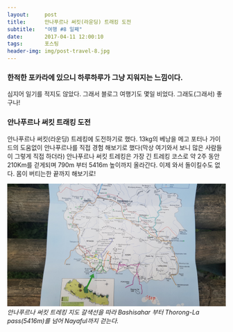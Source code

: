 ```yaml
---          
layout:	    post          
title: 	    안나푸르나 써킷(라운딩) 트래킹 도전
subtitle:   "여행 #8 일째"          
date:       2017-04-11 12:00:10   
tags:       포스팅          
header-img: img/post-travel-8.jpg
---          
```


### 한적한 포카라에 있으니 하루하루가 그냥 지워지는 느낌이다. 
심지어 일기를 적지도 않았다. 그래서 블로그 여행기도 몇일 비었다. 그래도(그래서) 좋구나!

### 안나푸르나 써킷 트래킹 도전  

안나푸르나 써킷(라운딩) 트레킹에 도전하기로 했다. 13kg의 베낭을 메고 포터나 가이드의 도움없이 안나푸르나를 직접 경험 해보기로 했다(막상 여기와서 보니 많은 사람들이 그렇게 직접 하더라) 안나푸르나 써킷 트레킹은 가장 긴 트레킹 코스로 약 2주 동안 210Km를 걷게되며 790m 부터 5416m 높이까지 올라간다. 이제 와서 돌이킬수도 없다. 몸이 버티는한 끝까지 해보기로!

![](/img/170411-map.jpg)
*안나푸르나 써킷 트레킹 지도 갈색선을 따라 Bashisahar 부터 Thorong-La pass(5416m)를 넘어 Nayaful까지 걷는다.*
